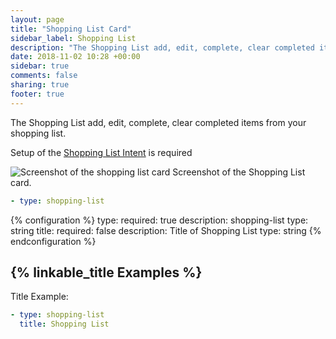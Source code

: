 ```yaml
---
layout: page
title: "Shopping List Card"
sidebar_label: Shopping List
description: "The Shopping List add, edit, complete, clear completed items from your shopping list"
date: 2018-11-02 10:28 +00:00
sidebar: true
comments: false
sharing: true
footer: true
---
```


The Shopping List add, edit, complete, clear completed items from your shopping list.

Setup of the [Shopping List Intent](https://www.home-assistant.io/components/shopping_list/) is required

<p class='img'>
<img src='/images/lovelace/lovelace_shopping_list_card.gif' alt='Screenshot of the shopping list card'>
Screenshot of the Shopping List card.
</p>

```yaml
- type: shopping-list
```

{% configuration %}
type:
  required: true
  description: shopping-list
  type: string
title:
  required: false
  description: Title of Shopping List
  type: string
{% endconfiguration %}

## {% linkable_title Examples %}

Title Example:

```yaml
- type: shopping-list
  title: Shopping List
```
